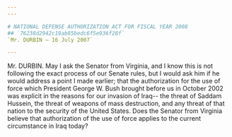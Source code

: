 ```yaml
---
---

# NATIONAL DEFENSE AUTHORIZATION ACT FOR FISCAL YEAR 2008
## `76238d2942c19ab85bedc6f5e936f28f`
`Mr. DURBIN — 16 July 2007`

---
```



Mr. DURBIN. May I ask the Senator from Virginia, and I know this is 
not following the exact process of our Senate rules, but I would ask 
him if he would address a point I made earlier; that the authorization 
for the use of force which President George W. Bush brought before us 
in October 2002 was explicit in the reasons for our invasion of Iraq--
the threat of Saddam Hussein, the threat of weapons of mass 
destruction, and any threat of that nation to the security of the 
United States. Does the Senator from Virginia believe that 
authorization of the use of force applies to the current circumstance 
in Iraq today?